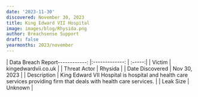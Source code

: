 ```yaml
---
date: '2023-11-30'
discovered: November 30, 2023
title: King Edward VII Hospital
image: images/blog/Rhysida.png
author: Breachsense Support
draft: false
yearmonths: 2023/november
---
```


| Data Breach Report------------:     |:-------------:    | :-----:|
| Victim      | kingedwardvii.co.uk      | 
| Threat Actor      | Rhysida      | 
| Date Discovered      | Nov 30, 2023      | 
| Description      | King Edward VII Hospital is hospital and health care services providing firm that deals with health care services.      | 
| Leak Size      | Unknown      | 

